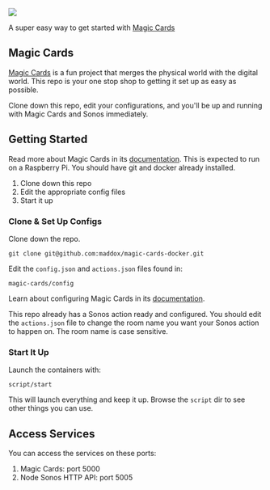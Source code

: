 
![](https://user-images.githubusercontent.com/260/38534678-61701e56-3c4d-11e8-95d5-163c095e9ad0.png)

A super easy way to get started with [Magic Cards](https://github.com/maddox/magic-cards)


## Magic Cards

[Magic Cards](https://github.com/maddox/magic-cards) is a fun project that merges the physical world with the digital world. This repo is your one stop shop to getting it set up as easy as possible.

Clone down this repo, edit your configurations, and you'll be up and running with Magic Cards and Sonos immediately.

## Getting Started

Read more about Magic Cards in its [documentation](https://github.com/maddox/magic-cards/tree/master/docs). This is expected to run on a Raspberry Pi. You should have git and docker already installed.

1. Clone down this repo
1. Edit the appropriate config files
1. Start it up

### Clone & Set Up Configs

Clone down the repo.

    git clone git@github.com:maddox/magic-cards-docker.git

Edit the `config.json` and `actions.json` files found in:

`magic-cards/config`

Learn about configuring Magic Cards in its [documentation](https://github.com/maddox/magic-cards/blob/master/docs/install.md#configure).

This repo already has a Sonos action ready and configured. You should edit the `actions.json` file to change the room name you want your Sonos action to happen on. The room name is case sensitive.

### Start It Up

Launch the containers with:

    script/start

This will launch everything and keep it up. Browse the `script` dir to see other
things you can use.

## Access Services

You can access the services on these ports:

1. Magic Cards: port 5000
1. Node Sonos HTTP API: port 5005
